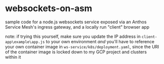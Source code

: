 # websockets-on-asm
sample code for a node.js websockets service exposed via an Anthos Service Mesh's ingress gateway, and a locally run "client" browser app

note: if trying this yourself, make sure you update the IP address in `client-app\example\app.js` to your own environment *and* you'll have to reference your own container image in `ws-service/k8s/deployment.yaml`, since the URI of the container image is locked down to my GCP project and clusters within it